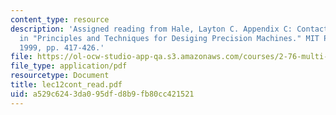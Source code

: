 ```yaml
---
content_type: resource
description: 'Assigned reading from Hale, Layton C. Appendix C: Contact Mechanics,
  in "Principles and Techniques for Desiging Precision Machines." MIT PhD Thesis.
  1999, pp. 417-426.'
file: https://ol-ocw-studio-app-qa.s3.amazonaws.com/courses/2-76-multi-scale-system-design-fall-2004/a529c6243da095dfd8b9fb80cc421521_lec12cont_read.pdf
file_type: application/pdf
resourcetype: Document
title: lec12cont_read.pdf
uid: a529c624-3da0-95df-d8b9-fb80cc421521
---
```


